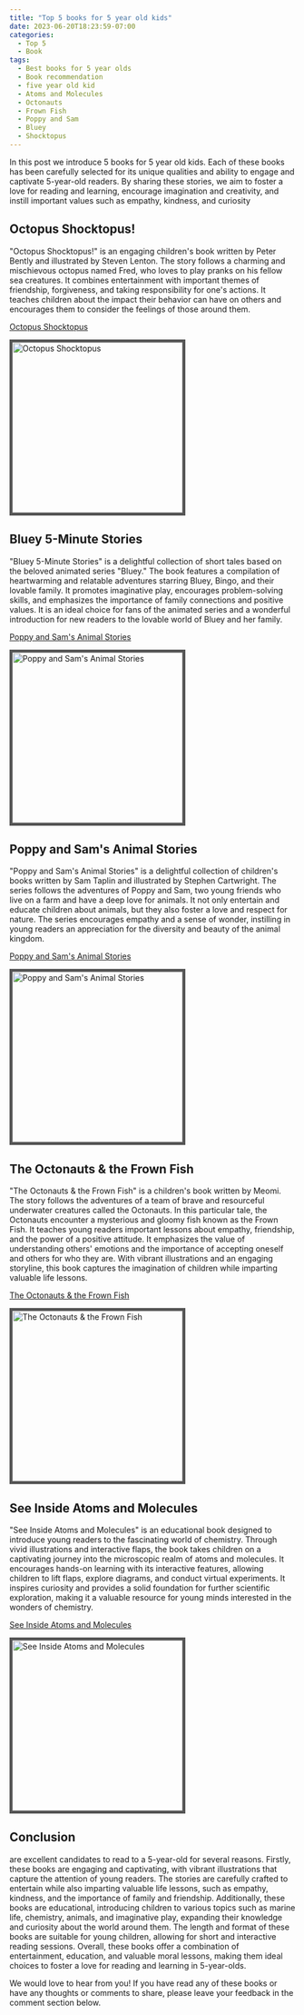 ```yaml
---
title: "Top 5 books for 5 year old kids"
date: 2023-06-20T18:23:59-07:00
categories:
  - Top 5
  - Book
tags:
  - Best books for 5 year olds
  - Book recommendation
  - five year old kid
  - Atoms and Molecules
  - Octonauts
  - Frown Fish
  - Poppy and Sam
  - Bluey
  - Shocktopus
---
```


In this post we introduce 5 books for 5 year old kids. Each of these books has been carefully selected for its unique qualities and ability to engage and captivate 5-year-old readers. By sharing these stories, we aim to foster a love for reading and learning, encourage imagination and creativity, and instill important values such as empathy, kindness, and curiosity

## Octopus Shocktopus! 

"Octopus Shocktopus!" is an engaging children's book written by Peter Bently and illustrated by Steven Lenton. The story follows a charming and mischievous octopus named Fred, who loves to play pranks on his fellow sea creatures. It combines entertainment with important themes of friendship, forgiveness, and taking responsibility for one's actions. It teaches children about the impact their behavior can have on others and encourages them to consider the feelings of those around them.

<p align="center">

<a href="https://a.co/d/cqW1MeB"><p>Octopus Shocktopus</p><img style="border: 5px solid #555" src="https://m.media-amazon.com/images/I/51CKRKiPJzL._SX218_BO1,204,203,200_QL40_FMwebp_.jpg" width="300" alt="Octopus Shocktopus"/></a>

</p>

## Bluey 5-Minute Stories  

"Bluey 5-Minute Stories" is a delightful collection of short tales based on the beloved animated series "Bluey." The book features a compilation of heartwarming and relatable adventures starring Bluey, Bingo, and their lovable family.
It promotes imaginative play, encourages problem-solving skills, and emphasizes the importance of family connections and positive values. It is an ideal choice for fans of the animated series and a wonderful introduction for new readers to the lovable world of Bluey and her family.

<p align="center">

<a href="https://a.co/d/anx8Yyw"><p>Poppy and Sam's Animal Stories</p><img style="border: 5px solid #555" src="https://m.media-amazon.com/images/I/51kIL4hzpFL._SY291_BO1,204,203,200_QL40_FMwebp_.jpg" width="300" alt="Poppy and Sam's Animal Stories"/></a>

</p>


## Poppy and Sam's Animal Stories 
 
 "Poppy and Sam's Animal Stories" is a delightful collection of children's books written by Sam Taplin and illustrated by Stephen Cartwright. The series follows the adventures of Poppy and Sam, two young friends who live on a farm and have a deep love for animals. It not only entertain and educate children about animals, but they also foster a love and respect for nature. The series encourages empathy and a sense of wonder, instilling in young readers an appreciation for the diversity and beauty of the animal kingdom.

<p align="center">

<a href="https://a.co/d/5jMlOc4"><p>Poppy and Sam's Animal Stories</p><img style="border: 5px solid #555" src="https://m.media-amazon.com/images/I/51pvXZ7ALnL._SX218_BO1,204,203,200_QL40_FMwebp_.jpg" width="300" alt="Poppy and Sam's Animal Stories"/></a>

</p>

## The Octonauts & the Frown Fish 

"The Octonauts & the Frown Fish" is a children's book written by Meomi. The story follows the adventures of a team of brave and resourceful underwater creatures called the Octonauts. In this particular tale, the Octonauts encounter a mysterious and gloomy fish known as the Frown Fish. It teaches young readers important lessons about empathy, friendship, and the power of a positive attitude. It emphasizes the value of understanding others' emotions and the importance of accepting oneself and others for who they are. With vibrant illustrations and an engaging storyline, this book captures the imagination of children while imparting valuable life lessons.

<p align="center">

<a href="https://a.co/d/6L2CvSk"><p>The Octonauts & the Frown Fish</p><img style="border: 5px solid #555" src="https://m.media-amazon.com/images/I/61vHoVl+fSL._SY648_BO1,204,203,200_.jpg" width="300" alt="The Octonauts & the Frown Fish"/></a>

</p>

## See Inside Atoms and Molecules 

"See Inside Atoms and Molecules" is an educational book designed to introduce young readers to the fascinating world of chemistry. Through vivid illustrations and interactive flaps, the book takes children on a captivating journey into the microscopic realm of atoms and molecules. It encourages hands-on learning with its interactive features, allowing children to lift flaps, explore diagrams, and conduct virtual experiments. It inspires curiosity and provides a solid foundation for further scientific exploration, making it a valuable resource for young minds interested in the wonders of chemistry.

<p align="center">

<a href="https://a.co/d/gU1sfJE"><p>See Inside Atoms and Molecules</p><img style="border: 5px solid #555" src="https://m.media-amazon.com/images/I/51DO7kPTn1L._SX218_BO1,204,203,200_QL40_FMwebp_.jpg" width="300" alt="See Inside Atoms and Molecules"/></a>

</p>

## Conclusion 
are excellent candidates to read to a 5-year-old for several reasons. Firstly, these books are engaging and captivating, with vibrant illustrations that capture the attention of young readers. The stories are carefully crafted to entertain while also imparting valuable life lessons, such as empathy, kindness, and the importance of family and friendship. Additionally, these books are educational, introducing children to various topics such as marine life, chemistry, animals, and imaginative play, expanding their knowledge and curiosity about the world around them. The length and format of these books are suitable for young children, allowing for short and interactive reading sessions. Overall, these books offer a combination of entertainment, education, and valuable moral lessons, making them ideal choices to foster a love for reading and learning in 5-year-olds.

We would love to hear from you! If you have read any of these books or have any thoughts or comments to share, please leave your feedback in the comment section below.
